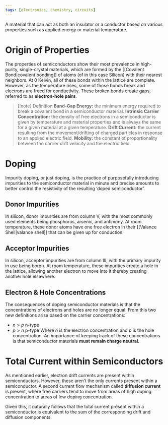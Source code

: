 ```yaml
---
tags: [electronics, chemistry, circuits]
---
```

A material that can act as both an insulator or a conductor based on various properties such as applied energy or material temperature.

# Origin of Properties
The properties of semiconductors show their most prevalence in high-purity, single-crystal materials, which are formed by the [[Covalent Bond|covalent bonding]] of atoms (of in this case Silicon) with their nearest neighbors. At 0 Kelvin, all of these bonds within the lattice are complete. However, as the temperature rises, some of those bonds break and electrons are freed for conductivity. These broken bonds create gaps, referred to as **electron-hole pairs**.

>[!note] Definition
>**Band-Gap Energy:** the minimum energy required to break a covalent bond in a semiconductor material.
>**Intrinsic Carrier Concentration:** the density of free electrons in a semiconductor is given by temperature and material properties and is always the same for a given material at a given temperature.
>**Drift Current:** the current resulting from the movement/drifting of charged particles in response to an applied electric field.
>**Mobility:** the constant of proportionality between the carrier drift velocity and the electric field.

# Doping
Impurity doping, or just doping, is the practice of purposefully introducing impurities to the semiconductor material in minute and precise amounts to better control the resistivity of the resulting ‘doped semiconductor’.

## Donor Impurities
In silicon, donor impurities are from column V, with the most commonly used elements being phosphorus, arsenic, and antimony. At room temperature, these donor atoms have one free electron in their [[Valance Shell|valance shell]] that can be given up for conduction.

## Acceptor Impurities
In silicon, acceptor impurities are from column III, with the primary impurity in use being boron. At room temperature, these impurities create a hole in the lattice, allowing another electron to move into it thereby creating another hole elsewhere.

## Electron & Hole Concentrations
The consequences of doping semiconductor materials is that the concentrations of electrons and holes are no longer equal. From this two new definitions arise based on the carrier concentrations:
- $n>p$ n-type
- $p>n$ p-type
Where $n$ is the electron concentration and $p$ is the hole concentration. An importance of keeping track of these concentrations is that semiconductor materials **must remain charge neutral.**

# Total Current within Semiconductors
As mentioned earlier, electron drift currents are present within semiconductors. However, these aren’t the only currents present within a semiconductor. A second current flow mechanism called **diffusion current** is present, where free carriers tend to move from areas of high doping concentration to areas of low doping concentration.

Given this, it naturally follows that the total current present within a semiconductor is equivalent to the sum of the corresponding drift and diffusion components.